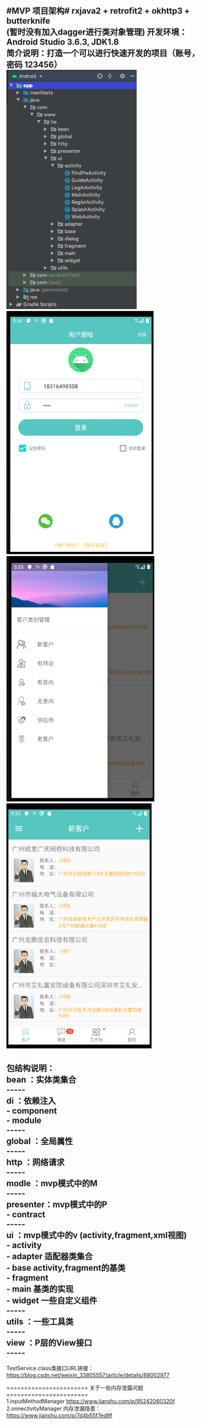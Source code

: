 #MVP 项目架构#  rxjava2 + retrofit2 + okhttp3 + butterknife  
 (暂时没有加入dagger进行类对象管理) 
开发环境：Android Studio 3.6.3, JDK1.8  
简介说明：打造一个可以进行快速开发的项目（账号，密码 123456）  
![图片0](https://github.com/HQH2017/MvpBase/blob/master/app/src/main/res/drawable-v24/read00.png)
![图片1](https://github.com/HQH2017/MvpBase/blob/master/app/src/main/res/drawable-v24/read01.png)
![图片2](https://github.com/HQH2017/MvpBase/blob/master/app/src/main/res/drawable-v24/read02.png)
![图片3](https://github.com/HQH2017/MvpBase/blob/master/app/src/main/res/drawable-v24/read03.png)
---------------------------------------------------  
包结构说明：  
bean     ：实体类集合  
            -----  
di       ：依赖注入  
            - component  
            - module  
            -----  
global   ：全局属性  
            -----  
http     ：网络请求  
            -----  
modle    ：mvp模式中的M  
            -----  
presenter：mvp模式中的P  
            - contract  
            -----  
ui       ：mvp模式中的v (activity,fragment,xml视图)  
            - activity  
            - adapter 适配器类集合  
            - base activity,fragment的基类  
            - fragment  
            - main 基类的实现  
            - widget 一些自定义组件  
            -----  
utils    ：一些工具类  
            -----  
view     ：P层的View接口  
            -----  
---------------------------------------------------  

TestService.class类接口URL拼接：https://blog.csdn.net/weixin_33805557/article/details/88002977  





======================= 关于一些内存泄露问题 =======================  
1.inputMethodManager https://www.jianshu.com/p/95242060320f  
2.onnectivityManager 内存泄漏隐患：https://www.jianshu.com/p/7d4b55f7ed9f  
